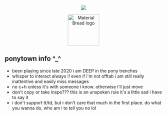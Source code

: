 <p align="center">
  <img src="https://spotify-github-profile.kittinanx.com/api/view?uid=31juwpv3sapxzgmufghrara3klv4&cover_image=true&theme=novatorem&show_offline=true&background_color=121212&interchange=false&bar_color=D9634D&bar_color_cover=false" />
</p>

<p align="center">
    <img width="100" src="https://komarev.com/ghpvc/?username=whampow&color=red&style=flat-square" alt="Material Bread logo">
</p>

## ponytown info ^_^
- been playing since late 2020 i am DEEP in the pony trenches
-  whisper to interact always !! even if i'm not offtab i am still really inattentive and easily miss messages
- no c+h unless it's with someone i know. otherwise i'll just move
- don't copy or take inspo??? this is an unspoken rule it's a little sad i have to say it
- i don't support tt/td, but i don't care that much in the first place. do what you wanna do, who am i to tell you no lol
